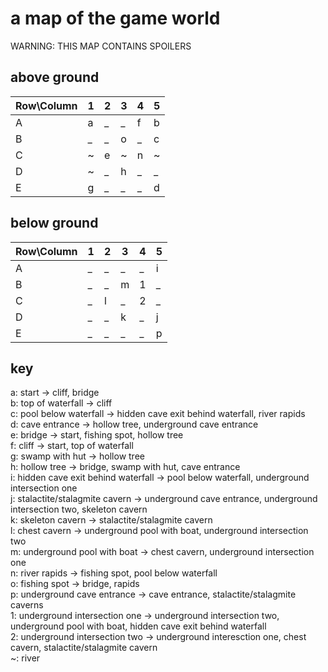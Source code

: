 # a map of the game world
WARNING: THIS MAP CONTAINS SPOILERS
## above ground
Row\Column |      1      |      2      |      3      |      4      |      5
-----------|-------------|-------------|-------------|-------------|------------
A          |      a      |      _      |      _      |      f      |      b
B          |      _      |      _      |      o      |      _      |      c
C          |      ~      |      e      |      ~      |      n      |      ~
D          |      ~      |      _      |      h      |      _      |      _
E          |      g      |      _      |      _      |      _      |      d
## below ground
Row\Column |      1      |      2      |      3      |      4      |      5
-----------|-------------|-------------|-------------|-------------|------------
A          |      _      |      _      |      _      |      _      |      i
B          |      _      |      _      |      m      |      1      |      _
C          |      _      |      l      |      _      |      2      |      _
D          |      _      |      _      |      k      |      _      |      j
E          |      _      |      _      |      _      |      _      |      p
## key
a: start -> cliff, bridge\
b: top of waterfall -> cliff\
c: pool below waterfall -> hidden cave exit behind waterfall, river rapids\
d: cave entrance -> hollow tree, underground cave entrance\
e: bridge -> start, fishing spot, hollow tree\
f: cliff -> start, top of waterfall\
g: swamp with hut -> hollow tree\
h: hollow tree -> bridge, swamp with hut, cave entrance\
i: hidden cave exit behind waterfall -> pool below waterfall, underground intersection one\
j: stalactite/stalagmite cavern -> underground cave entrance, underground intersection two, skeleton cavern\
k: skeleton cavern -> stalactite/stalagmite cavern\
l: chest cavern -> underground pool with boat, underground intersection two\
m: underground pool with boat -> chest cavern, underground intersection one\
n: river rapids -> fishing spot, pool below waterfall\
o: fishing spot -> bridge, rapids\
p: underground cave entrance -> cave entrance, stalactite/stalagmite caverns\
1: underground intersection one -> underground intersection two, underground pool with boat, hidden cave exit behind waterfall\
2: underground intersection two -> underground interesction one, chest cavern, stalactite/stalagmite cavern\
~: river